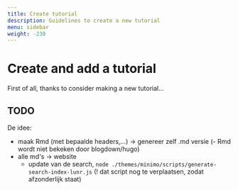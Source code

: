 ```yaml
---
title: Create tutorial
description: Guidelines to create a new tutorial
menu: sidebar
weight: -230
---
```


# Create and add a tutorial

First of all, thanks to consider making a new tutorial...

## TODO

De idee:

- maak Rmd (met bepaalde headers,...) -> genereer zelf .md versie
(- Rmd wordt niet bekeken door blogdown/hugo)
- alle md's -> website
  + update van de search, `node ./themes/minimo/scripts/generate-search-index-lunr.js`
  (! dat script nog te verplaatsen, zodat afzonderlijk staat)

